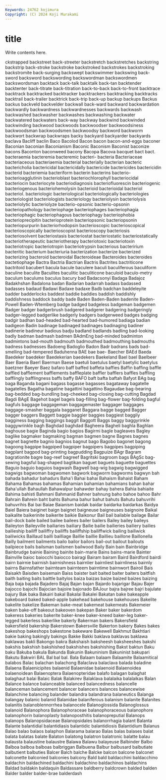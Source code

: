 ```yaml
---
Keywords: 24762 kojimura
Copyright: (C) 2024 Koji Murakami
---
```


# title

Write contents here.



ckstrapped backstreet
back-streeter backstretch backstretches backstring backstrip back-stroke backstroke backstroked backstrokes backstroking
backstromite back-surging backswept backswimmer backswing back-sword backsword backswording backswordman backswordmen
backswordsman backtack back-talk backtalk back-tan backtender backtenter back-titrate back-titration back-to-back
back-to-front backtrace backtrack backtracked backtracker backtrackers backtracking backtracks backtrail back-trailer
backtrick back-trip back-up backup backups Backus backus backveld backvelder backwall
back-ward backward backwardation backwardly backwardness backwardnesses backwards backwash backwashed backwasher
backwashes backwashing backwater backwatered backwaters back-way backway backwind backwinded backwinding
backwood backwoods backwoodser backwoodsiness backwoodsman backwoodsmen backwoodsy backword backworm backwort
backwrap backwraps backy backyard backyarder backyards baclava Bacliff baclin Baco
Bacolod Bacon bacon bacon-and-eggs baconer Baconian baconian Baconianism Baconic Baconism
Baconist baconize bacons Baconton baconweed bacony Bacopa Bacova bacquet bact
bact. bacteraemia bacteremia bacteremic bacteri- bacteria Bacteriaceae bacteriaceous bacteriaemia bacterial
bacterially bacterian bacteric bactericholia bactericidal bactericidally bactericide bactericides bactericidin bacterid
bacteriemia bacteriform bacterin bacterins bacterio- bacterioagglutinin bacterioblast bacteriochlorophyll bacteriocidal bacteriocin
bacteriocyte bacteriodiagnosis bacteriofluorescin bacteriogenic bacteriogenous bacteriohemolysin bacterioid bacterioidal bacteriol bacteriol.
bacteriologic bacteriological bacteriologically bacteriologies bacteriologist bacteriologists bacteriology bacteriolysin bacteriolysis bacteriolytic
bacteriolyze bacterio-opsonic bacterio-opsonin bacteriopathology bacteriophage bacteriophages bacteriophagia bacteriophagic bacteriophagous bacteriophagy
bacteriophobia bacterioprecipitin bacterioprotein bacteriopsonic bacteriopsonin bacteriopurpurin bacteriorhodopsin bacterioscopic bacterioscopical bacterioscopically
bacterioscopist bacterioscopy bacteriosis bacteriosolvent bacteriostasis bacteriostat bacteriostatic bacteriostatically bacteriotherapeutic bacteriotherapy
bacteriotoxic bacteriotoxin bacteriotropic bacteriotropin bacteriotrypsin bacterious bacteririum bacteritic bacterium bacteriuria
bacterization bacterize bacterized bacterizing bacteroid bacteroidal Bacteroideae Bacteroides bacteroides bactetiophage
Bactra Bactria Bactrian Bactris Bactrites bactriticone bactritoid bacubert bacula bacule
baculere baculi baculiferous baculiform baculine baculite Baculites baculitic baculiticone baculoid
baculo-metry baculum baculums baculus bacury bad Badacsonyi Badaga Badajoz Badakhshan
Badalona badan Badarian badarrah badass badassed badasses badaud Badawi Badaxe
badaxe Badb badchan baddeleyite badder badderlocks baddest baddie baddies baddish
baddishly baddishness baddock baddy bade Baden Baden-Baden badenite Baden-Powell Baden-Wtemberg
badge badged badgeless badgeman badgemen Badger badger badgerbrush badgered badgerer
badgering badgeringly badger-legged badgerlike badgerly badgers badgerweed badges badging badgir
badhan bad-headed bad-hearted bad-humored badiaga badian badigeon Badin badinage badinaged
badinages badinaging badiner badinerie badineur badious badju badland badlands badling
bad-looking badly badman badmash badmen BAdmEng bad-minded badminton badmintons bad-mouth
badmouth badmouthed badmouthing badmouths badness badnesses Badoeng Badoglio Badon Badr
badrans bads bad-smelling bad-tempered Baduhenna BAE bae bae- Baecher BAEd
Baeda Baedeker baedeker Baedekerian baedekers Baekeland Bael bael Baelbeer Baer
Baeria Baerl Baerman Baese baetuli baetulus baetyl baetylic baetylus baetzner
Baeyer Baez bafaro baff baffed baffeta baffies Baffin baffing baffle
baffled bafflement bafflements baffleplate baffler bafflers baffles baffling bafflingly bafflingness
baffs baffy BAFO baft bafta baftah Bafyot BAg bag baga
Baganda bagani bagass bagasse bagasses bagataway bagatelle bagatelles Bagatha bagatine
bagattini bagattino Bagaudae bag-bearing bag-bedded bag-bundling bag-cheeked bag-closing bag-cutting Bagdad
Bagdi BAgE Bagehot bagel bagels bag-filling bag-flower bag-folding bagful bagfuls
baggage baggageman baggagemaster baggager baggages baggage-smasher baggala bagganet Baggara bagge
bagged Bagger bagger baggers Baggett baggie baggier baggies baggiest baggily
bagginess bagging baggings baggit Baggott Baggs baggy baggyrinkle baggywrinkle bagh
Baghdad baghdad Bagheera Bagheli baghla Baghlan baghouse bagie Baginda bagio
bagios Bagirmi bagle bagleaves Bagley baglike bagmaker bagmaking bagman bagmen
bagne Bagnes bagnes bagnet bagnette bagnio bagnios bagnut bago Bagobo
bagonet bagong bagoong bagpipe bagpiped bagpiper bagpipers bagpipes bagpiping bagplant
bagpod bag-printing bagpudding Bagpuize BAgr Bagram bagrationite bagre bag-reef bagreef
Bagritski bagroom bags BAgSc bag-sewing bagsful bag-shaped bagtikan baguet baguets
baguette baguettes Baguio baguio baguios bagwash Bagwell bag-wig bagwig bagwigged
bagwigs bagwoman bagwomen bagwork bagworm bagworms bagwyn bah bahada bahadur
bahadurs Baha'i Bahai bahai Bahaism Bahaist Baham Bahama Bahamas bahamas
Bahamian bahamian bahamians bahan bahar Baha'ullah Bahaullah Bahawalpur bahawder bahay
bahera Bahia bahiaite Bahima bahisti Bahmani Bahmanid Bahner bahnung baho
bahoe bahoo Bahr Bahrain Bahrein baht bahts Bahuma bahur bahut
bahuts Bahutu bahuvrihi bahuvrihis Bai bai Baiae Baianism baidak baidar
baidarka baidarkas Baidya Baiel Baiera baiginet baign baignet baigneuse baigneuses
baignoire Baikal baikalite baikerinite baikerite baikie Baikonur Bail bail bailable
bailage Bailar bail-dock baile bailed bailee bailees bailer bailers Bailey
bailey baileys Baileyton Baileyville bailiaries bailiary Bailie bailie bailieries bailiery
bailies bailieship bailiff bailiffry bailiffs bailiffship bailiffwick bailing bailiwick bailiwicks
Baillaud bailli bailliage Baillie baillie Baillieu baillone Baillonella Bailly bailment
bailments bailo bailor bailors bail-out bailout bailouts bailpiece bails bailsman
bailsmen bailwood Baily Bain bain Bainbridge Bainbrudge bainie Baining bainite
bain-marie Bains bains-marie Bainter Bainville baioc baiocchi baiocco bairagi Bairam
bairam Baird Bairdford bairdi bairn bairnie bairnish bairnishness bairnlier bairnliest
bairnliness bairnly bairns Bairnsfather bairnteam bairnteem bairntime bairnwort Bairoil Bais
Baisakh Baisden baisemain Baiss baister bait baited baiter baiters baitfish
baith baiting baits baittle baitylos baiza baizas baize baized baizes
baizing Baja baja bajada Bajadero Bajaj Bajan bajan Bajardo bajarigar
Bajau Bajer bajocco bajochi Bajocian bajoire bajonado BAJour bajra bajree
bajri bajulate bajury Bak baka Bakairi bakal Bakalai Bakalei Bakatan
bake bakeapple bakeboard baked baked-apple bakehead bakehouse bakehouses Bakelite bakelite
bakelize Bakeman bake-meat bakemeat bakemeats Bakemeier baken bake-off bakeout bakeoven
bakepan Baker baker bakerdom bakeress bakeries bakerite baker-knee baker-kneed baker-leg
baker-legged bakerless bakerlike bakerly Bakerman bakers Bakersfield bakersfield bakership Bakerstown
Bakersville Bakerton bakery Bakes bakes bakeshop bakeshops bakestone bakeware Bakewell
Bakhmut Bakhtiari bakie baking bakingly bakings Bakke Bakki baklava baklavas
baklawa baklawas bakli Bakongo bakra Bakshaish baksheesh baksheeshes bakshi bakshis
bakshish bakshished bakshishes bakshishing Bakst baktun Baku baku Bakuba bakula
Bakunda Bakunin Bakuninism Bakuninist bakupari Bakutu Bakwiri BAL Bal bal
bal. Bala Balaam balaam Balaamite Balaamitical balabos Balac balachan balachong
Balaclava balaclava balada baladine Balaena Balaenicipites balaenid Balaenidae balaenoid Balaenoidea
balaenoidean Balaenoptera Balaenopteridae balafo balagan balaghat balaghaut balai Balaic Balak
Balakirev Balaklava balalaika balalaikas Balan Balance balance balanceable balanced balancedness
balancelle balanceman balancement balancer balancers balances balancewise Balanchine balancing balander
balandra balandrana balaneutics Balanga balangay balanic balanid Balanidae balaniferous balanism
balanite Balanites balanitis balanoblennorrhea balanocele Balanoglossida Balanoglossus balanoid Balanophora Balanophoraceae
balanophoraceous balanophore balanophorin balanoplasty balanoposthitis balanopreputial Balanops balanops Balanopsidaceae Balanopsidales
balanorrhagia balant Balanta Balante balantidial balantidiasis balantidic balantidiosis Balantidium Balanus
Balao balao balaos balaphon Balarama balarao Balas balas balases balat
balata balatas balate Balaton balatong balatron balatronic balatte balau balausta
balaustine balaustre Balawa Balawu balayeuse Balbinder Balbo Balboa balboa balboas
balbriggan Balbuena Balbur balbusard balbutiate balbutient balbuties Balcer Balch balche
Balcke balcon balcone balconet balconette balconied balconies balcony Bald bald
baldacchini baldacchino baldachin baldachined baldachini baldachino baldachinos baldachins Baldad baldakin
baldaquin Baldassare baldberry baldcrown balded balden Balder balder balder-brae balderdash

